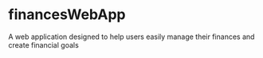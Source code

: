 # financesWebApp
A web application designed to help users easily manage their finances and create financial goals
